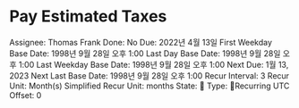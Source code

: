 # Pay Estimated Taxes

Assignee: Thomas Frank
Done: No
Due: 2022년 4월 13일
First Weekday Base Date: 1998년 9월 28일 오후 1:00
Last Day Base Date: 1998년 9월 28일 오후 1:00
Last Weekday Base Date: 1998년 9월 28일 오후 1:00
Next Due: 1월 13, 2023
Next Last Base Date: 1998년 9월 28일 오후 1:00
Recur Interval: 3
Recur Unit: Month(s)
Simplified Recur Unit: months
State: 🔴
Type: 🔄Recurring
UTC Offset: 0